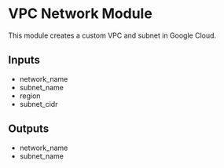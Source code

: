 # VPC Network Module
This module creates a custom VPC and subnet in Google Cloud.

## Inputs
- network_name
- subnet_name
- region
- subnet_cidr

## Outputs
- network_name
- subnet_name
